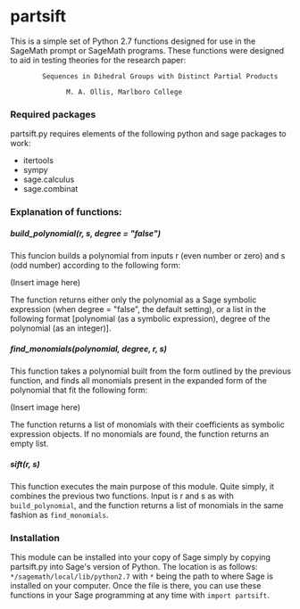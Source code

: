 # partsift
This is a simple set of Python 2.7 functions designed for use in the SageMath prompt or SageMath programs.
These functions were designed to aid in testing theories for the research paper:
            
            Sequences in Dihedral Groups with Distinct Partial Products
                   
                  M. A. Ollis, Marlboro College
### Required packages
partsift.py requires elements of the following python and sage packages to work:
- itertools
- sympy
- sage.calculus
- sage.combinat

### Explanation of functions:

##### *build_polynomial(r, s, degree = "false")*
This funcion builds a polynomial from inputs r (even number or zero) and s (odd number) according to the following form:

(Insert image here)

The function returns either only the polynomial as a Sage symbolic expression (when degree = "false", the default setting), or a list in the following format \[polynomial (as a symbolic expression), degree of the polynomial (as an integer)].

##### *find_monomials(polynomial, degree, r, s)*
This function takes a polynomial built from the form outlined by the previous function, and finds all monomials present in the expanded form of the polynomial that fit the following form:

(Insert image here)

The function returns a list of monomials with their coefficients as symbolic expression objects. If no monomials are found, the function returns an empty list. 

##### *sift(r, s)*
This function executes the main purpose of this module. Quite simply, it combines the previous two functions. Input is r and s as with `build_polynomial`, and the function returns a list of monomials in the same fashion as `find_monomials`. 

### Installation 
This module can be installed into your copy of Sage simply by copying partsift.py into Sage's version of Python. The location is as follows: `*/sagemath/local/lib/python2.7` with `*` being the path to where Sage is installed on your computer. Once the file is there, you can use these functions in your Sage programming at any time with `import partsift`. 
